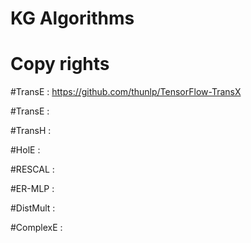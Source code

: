 # KG Algorithms 

# Copy rights
#TransE : 
https://github.com/thunlp/TensorFlow-TransX

#TransE :

#TransH :

#HolE :

#RESCAL :

#ER-MLP :

#DistMult :

#ComplexE :


